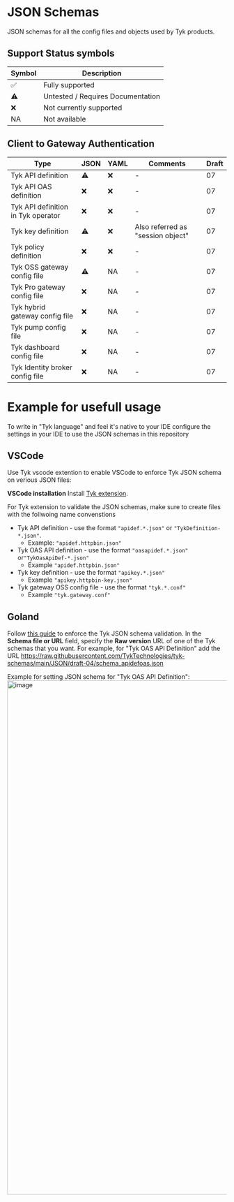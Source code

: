 # JSON Schemas

JSON schemas for all the config files and objects used by Tyk products. 

## Support Status symbols

| Symbol | Description |
| --------- | --------- |
| ✅ | Fully supported |
| ⚠️ | Untested / Requires Documentation |
| ❌️ | Not currently supported |
| NA | Not available |

## Client to Gateway Authentication

| Type        | JSON      | YAML | Comments | Draft |
| ----------- | --------- | ---- | --------- | -------- |
| Tyk API definition | ⚠️ | ❌️ | - | 07 |
| Tyk API OAS definition | ❌️ | ❌️ | - | 07 |
| Tyk API definition in Tyk operator | ❌️ | ❌ | - | 07 |
| Tyk key definition | ⚠️ | ❌️ | Also referred as "session object" | 07 |
| Tyk policy definition | ❌️ | ❌️ | - | 07 |
| Tyk OSS gateway config file | ⚠️ | NA | - | 07 |
| Tyk Pro gateway config file | ❌️ | NA | - | 07 |
| Tyk hybrid gateway config file | ❌️ | NA | - | 07 |
| Tyk pump config file | ❌️ | NA | - | 07 |
| Tyk dashboard config file | ❌️ | NA | - | 07 |
| Tyk Identity broker config file | ❌️ | NA | - | 07 |

# Example for usefull usage
To write in "Tyk language" and feel it's native to your IDE configure the settings in your IDE to use the JSON schemas in this repository

## VSCode

Use Tyk vscode extention to enable VSCode to enforce Tyk JSON schema on verious JSON files:

**VSCode installation**
Install [Tyk extension](https://marketplace.visualstudio.com/items?itemName=TykTechnologiesLimited.tyk-schemas).

For Tyk extension to validate the JSON schemas, make sure to create files with the follwoing name convenstions
   - Tyk API definition - use the format `"apidef.*.json"` or  `"TykDefinition-*.json"`. 
     - Example: `"apidef.httpbin.json"`
   - Tyk OAS API definition - use the format `"oasapidef.*.json"` or`"TykOasApiDef-*.json"`
     - Example `"apidef.httpbin.json"` 
   - Tyk key definition - use the format `"apikey.*.json"`
     - Example `"apikey.httpbin-key.json"`
   - Tyk gateway OSS config file - use the format `"tyk.*.conf"`
     - Example `"tyk.gateway.conf"`



## Goland

Follow [this guide](https://www.jetbrains.com/help/go/json.html#8ae73b55) to enforce the Tyk JSON schema validation.
In the **Schema file or URL** field, specify the **Raw version** URL of one of the Tyk schemas that you want. 
For example, for "Tyk OAS API Definition" add the URL https://raw.githubusercontent.com/TykTechnologies/tyk-schemas/main/JSON/draft-04/schema_apidefoas.json

Example for setting JSON schema for "Tyk OAS API Definition":
<img width="1178" alt="image" src="https://user-images.githubusercontent.com/3155222/180099534-ef58b1f2-dc18-4113-b47d-ed789f63da0a.png">

